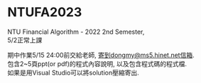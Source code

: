 # NTUFA2023 
NTU Financial Algorithm - 2022 2nd Semester,  
5/2正常上課 

期中作業5/15 24:00前交給老師, 寄到dongmy@ms5.hinet.net信箱.  
包含2~5頁ppt(or pdf)的程式內容說明, 以及包含程式碼的程式檔.  
如果是用Visual Studio可以將solution壓縮寄出.  
